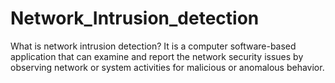 # Network_Intrusion_detection

What is network intrusion detection?
It is a computer software-based application that can examine and report the 
network security issues by observing network or system 
activities for malicious or anomalous behavior. 

